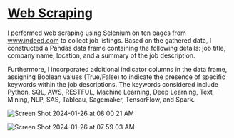 # [Web Scraping](https://github.com/amido84/WebnScraping/blob/main/Webscraping.ipynb)


I performed web scraping using Selenium on ten pages from www.indeed.com to collect job listings. Based on the gathered data, I constructed a Pandas data frame containing the following details: job title, company name, location, and a summary of the job description.

Furthermore, I incorporated additional indicator columns in the data frame, assigning Boolean values (True/False) to indicate the presence of specific keywords within the job descriptions. The keywords considered include Python, SQL, AWS, RESTFUL, Machine Learning, Deep Learning, Text Mining, NLP, SAS, Tableau, Sagemaker, TensorFlow, and Spark.

![Screen Shot 2024-01-26 at 08 00 21 AM](https://github.com/amido84/WebnScraping/assets/71293836/a38671e7-25d5-44c4-9087-a51bb0feeb7c)

![Screen Shot 2024-01-26 at 07 59 03 AM](https://github.com/amido84/WebnScraping/assets/71293836/f572e365-50c9-4ce3-9dbb-8420389b6a8e)
